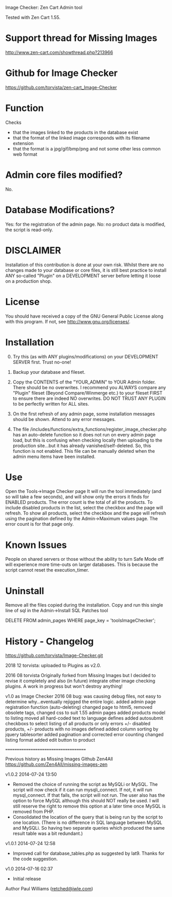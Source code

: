Image Checker: Zen Cart Admin tool

Tested with Zen Cart 1.55.

Support thread for Missing Images
=================================
http://www.zen-cart.com/showthread.php?213966

Github for Image Checker
=================================
https://github.com/torvista/zen-cart_Image-Checker

Function
========
Checks 
- that the images linked to the products in the database exist
- that the format of the linked image corresponds with its filename extension
- that the format is a jpg/gif/bmp/png and not some other less common web format

Admin core files modified?
=========================
No.

Database Modifications?
======================
Yes: for the registration of the admin page.
No: no product data is modified, the script is read-only.

DISCLAIMER
==========
Installation of this contribution is done at your own risk.
Whilst there are no changes made to your database or core files, it is still best practice to install ANY so-called "Plugin" on a DEVELOPMENT server before letting it loose on a production shop.

License
========
You should have received a copy of the GNU General Public License along with this program.  If not, see <http://www.gnu.org/licenses/>.

Installation
============
0) Try this (as with ANY plugins/modifications) on your DEVELOPMENT SERVER first. Trust no-one!

1) Backup your database and fileset.
2) Copy the CONTENTS of the "YOUR_ADMIN" to YOUR Admin folder. There should be no overwrites.
I recommend you ALWAYS compare any "Plugin" fileset (Beyond Compare/Winmerge etc.) to your fileset FIRST to ensure there are indeed NO overwrites.
DO NOT TRUST ANY PLUGIN to be perfectly written for ALL sites.
3) On the first refresh of any admin page, some installation messages should be shown. Attend to any error messages.
4) The file 
/includes/functions/extra_functions/register_image_checker.php
has an auto-delete function so it does not run on every admin page load, but this is confusing when checking locally then uploading to the production site...but it has already vanished/self-deleted. So, this function is not enabled.
This file can be manually deleted when the admin menu items have been installed.

Use
===
Open the Tools->Image Checker page
It will run the tool immediately (and so will take a few seconds),  and will show only the errors it finds for ENABLED products. The error count is the total of all the products.
To include disabled products in the list, select the checkbox and the page will refresh.
To show all products, select the checkbox and the page will refresh using the pagination defined by the Admin->Maximum values page.  The error count is for that page only.

Known Issues
============
People on shared servers or those without the ability to turn Safe Mode off will experience more time-outs on larger databases. This is because the script cannot reset the execution_timer.

Uninstall
=========
Remove all the files copied during the installation.
Copy and run this single line of sql in the Admin->Install SQL Patches tool

DELETE FROM admin_pages WHERE page_key = 'toolsImageChecker';

History - Changelog
===================
https://github.com/torvista/Image-Checker.git

2018 12 torvista: uploaded to Plugins as v2.0.

2016 08 torvista
Originally forked from Missing Images but I decided to revise it completely and also (in future) integrate other image checking plugins.
A work in progress but won't destroy anything!

v1.0 as Image Checker 2016 08
  bug: was causing debug files, not easy to determine why...eventually rejigged the entire logic.
  added admin page registration function (auto-deleting)
	changed page to html5, removed obsolete tags, changed css to suit 1.55 admin pages
	added products model to listing
	moved all hard-coded text to language defines
	added autosubmit checkboxs to select listing of all products or only errors +/- disabled products, +/- products with no images defined
	added column sorting by jquery tablesorter
	added pagination and corrected error counting
	changed listing format
	added edit button to product

	===================================
Previous history as Missing Images
Github Zen4All
https://github.com/Zen4All/missing-images-zen

v1.0.2	2014-07-24 13:50
  * Removed the choice of running the script as MySQLi or MySQL. The script 
    will now check if it can run mysqli_connect. If not, it will run 
    mysql_connect. If that fails, the script will not run. The user also
    has the option to force MySQL although this should NOT really be used. I
    will still reserve the right to remove this option at a later time once
    MySQL is removed from PHP.
  * Consolidated the location of the query that is being run by the script to
    one location. (There is no difference in SQL language between MySQL and 
    MySQLi. So having two separate queries which produced the same result table
    was a bit redundant.)

v1.0.1	2014-07-24 12:58
  * Improved call for database_tables.php as suggested by lat9. 
    Thanks for the code suggestion.

v1.0	2014-07-16 02:37
  * Initial release

Author
Paul Williams (retched@iwle.com)




